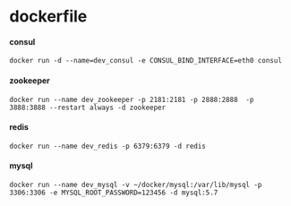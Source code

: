 # dockerfile

#### consul

````
docker run -d --name=dev_consul -e CONSUL_BIND_INTERFACE=eth0 consul
````


#### zookeeper

````
docker run --name dev_zookeeper -p 2181:2181 -p 2888:2888  -p 3888:3888 --restart always -d zookeeper
````

#### redis

````
docker run --name dev_redis -p 6379:6379 -d redis
````

#### mysql

````
docker run --name dev_mysql -v ~/docker/mysql:/var/lib/mysql -p 3306:3306 -e MYSQL_ROOT_PASSWORD=123456 -d mysql:5.7
````

